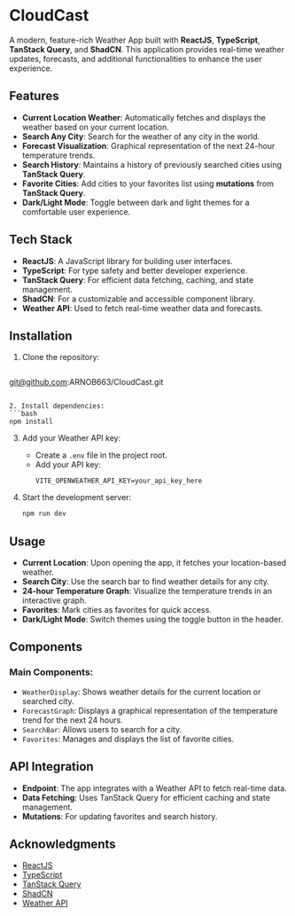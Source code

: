 # CloudCast

A modern, feature-rich Weather App built with **ReactJS**, **TypeScript**, **TanStack Query**, and **ShadCN**. This application provides real-time weather updates, forecasts, and additional functionalities to enhance the user experience.

## Features

- **Current Location Weather**: Automatically fetches and displays the weather based on your current location.
- **Search Any City**: Search for the weather of any city in the world.
- **Forecast Visualization**: Graphical representation of the next 24-hour temperature trends.
- **Search History**: Maintains a history of previously searched cities using **TanStack Query**.
- **Favorite Cities**: Add cities to your favorites list using **mutations** from **TanStack Query**.
- **Dark/Light Mode**: Toggle between dark and light themes for a comfortable user experience.

## Tech Stack

- **ReactJS**: A JavaScript library for building user interfaces.
- **TypeScript**: For type safety and better developer experience.
- **TanStack Query**: For efficient data fetching, caching, and state management.
- **ShadCN**: For a customizable and accessible component library.
- **Weather API**: Used to fetch real-time weather data and forecasts.

## Installation

1. Clone the repository:
   ```bash
  git@github.com:ARNOB663/CloudCast.git
   ```

2. Install dependencies:
   ```bash
   npm install
   ```

3. Add your Weather API key:
   - Create a `.env` file in the project root.
   - Add your API key:
     ```env
     VITE_OPENWEATHER_API_KEY=your_api_key_here
     ```

4. Start the development server:
   ```bash
   npm run dev
   ```

## Usage

- **Current Location**: Upon opening the app, it fetches your location-based weather.
- **Search City**: Use the search bar to find weather details for any city.
- **24-hour Temperature Graph**: Visualize the temperature trends in an interactive graph.
- **Favorites**: Mark cities as favorites for quick access.
- **Dark/Light Mode**: Switch themes using the toggle button in the header.

## Components

### Main Components:

- `WeatherDisplay`: Shows weather details for the current location or searched city.
- `ForecastGraph`: Displays a graphical representation of the temperature trend for the next 24 hours.
- `SearchBar`: Allows users to search for a city.
- `Favorites`: Manages and displays the list of favorite cities.


## API Integration

- **Endpoint**: The app integrates with a Weather API to fetch real-time data.
- **Data Fetching**: Uses TanStack Query for efficient caching and state management.
- **Mutations**: For updating favorites and search history.


## Acknowledgments

- [ReactJS](https://reactjs.org/)
- [TypeScript](https://www.typescriptlang.org/)
- [TanStack Query](https://tanstack.com/query/latest)
- [ShadCN](https://shadcn.dev/)
- [Weather API](https://www.weatherapi.com/)
